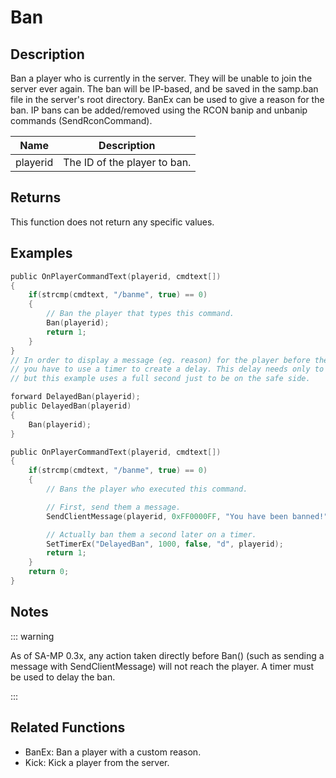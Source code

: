 # Ban

## Description

Ban a player who is currently in the server. They will be unable to join the server ever again. The ban will be IP-based, and be saved in the samp.ban file in the server's root directory. BanEx can be used to give a reason for the ban. IP bans can be added/removed using the RCON banip and unbanip commands (SendRconCommand).

| Name     | Description                  |
| -------- | ---------------------------- |
| playerid | The ID of the player to ban. |

## Returns

This function does not return any specific values.

## Examples

```c
public OnPlayerCommandText(playerid, cmdtext[])
{
    if(strcmp(cmdtext, "/banme", true) == 0)
    {
        // Ban the player that types this command.
        Ban(playerid);
        return 1;
    }
}
// In order to display a message (eg. reason) for the player before the connection is closed
// you have to use a timer to create a delay. This delay needs only to be a few milliseconds long,
// but this example uses a full second just to be on the safe side.

forward DelayedBan(playerid);
public DelayedBan(playerid)
{
    Ban(playerid);
}

public OnPlayerCommandText(playerid, cmdtext[])
{
    if(strcmp(cmdtext, "/banme", true) == 0)
    {
        // Bans the player who executed this command.

        // First, send them a message.
        SendClientMessage(playerid, 0xFF0000FF, "You have been banned!");

        // Actually ban them a second later on a timer.
        SetTimerEx("DelayedBan", 1000, false, "d", playerid);
        return 1;
    }
    return 0;
}
```

## Notes

::: warning

As of SA-MP 0.3x, any action taken directly before Ban() (such as sending a message with SendClientMessage) will not reach the player. A timer must be used to delay the ban.

:::

## Related Functions

- BanEx: Ban a player with a custom reason.
- Kick: Kick a player from the server.
